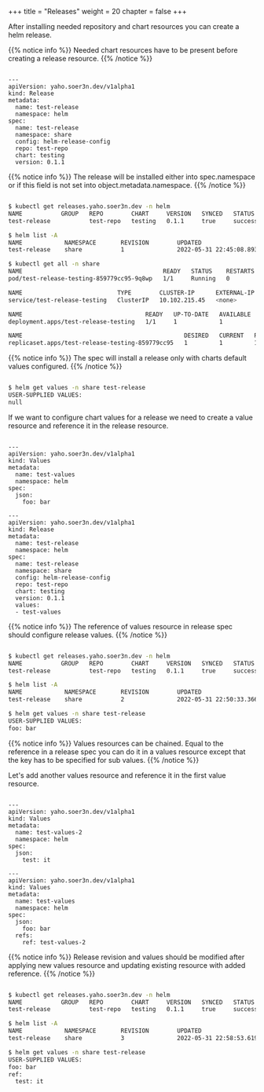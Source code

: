 +++
title = "Releases"
weight = 20
chapter = false
+++

After installing needed repository and chart resources you can create a helm release.

{{% notice info %}}
Needed chart resources have to be present before creating a release resource.
{{% /notice %}}

```

---
apiVersion: yaho.soer3n.dev/v1alpha1
kind: Release
metadata:
  name: test-release
  namespace: helm
spec:
  name: test-release
  namespace: share
  config: helm-release-config
  repo: test-repo
  chart: testing
  version: 0.1.1

```

{{% notice info %}}
The release will be installed either into spec.namespace or if this field is not set into object.metadata.namespace.
{{% /notice %}}

```bash

$ kubectl get releases.yaho.soer3n.dev -n helm 
NAME           GROUP   REPO        CHART     VERSION   SYNCED   STATUS    REVISION   AGE
test-release           test-repo   testing   0.1.1     true     success   1          4m4s

$ helm list -A
NAME            NAMESPACE       REVISION        UPDATED                                         STATUS          CHART           APP VERSION
test-release    share           1               2022-05-31 22:45:08.893512498 +0200 CEST        deployed        testing-0.1.1   1.16.0

$ kubectl get all -n share 
NAME                                        READY   STATUS    RESTARTS   AGE
pod/test-release-testing-859779cc95-9q8wp   1/1     Running   0          4m4s

NAME                           TYPE        CLUSTER-IP      EXTERNAL-IP   PORT(S)   AGE
service/test-release-testing   ClusterIP   10.102.215.45   <none>        80/TCP    4m4s

NAME                                   READY   UP-TO-DATE   AVAILABLE   AGE
deployment.apps/test-release-testing   1/1     1            1           4m4s

NAME                                              DESIRED   CURRENT   READY   AGE
replicaset.apps/test-release-testing-859779cc95   1         1         1       4m4s

```

{{% notice info %}}
The spec will install a release only with charts default values configured.
{{% /notice %}}

```bash

$ helm get values -n share test-release 
USER-SUPPLIED VALUES:
null

```

If we want to configure chart values for a release we need to create a value resource and reference it in the release resource.

```

---
apiVersion: yaho.soer3n.dev/v1alpha1
kind: Values
metadata:
  name: test-values
  namespace: helm
spec:
  json:
    foo: bar

---
apiVersion: yaho.soer3n.dev/v1alpha1
kind: Release
metadata:
  name: test-release
  namespace: helm
spec:
  name: test-release
  namespace: share
  config: helm-release-config
  repo: test-repo
  chart: testing
  version: 0.1.1
  values:
  - test-values

```

{{% notice info %}}
The reference of values resource in release spec should configure release values.
{{% /notice %}}

```bash

$ kubectl get releases.yaho.soer3n.dev -n helm 
NAME           GROUP   REPO        CHART     VERSION   SYNCED   STATUS    REVISION   AGE
test-release           test-repo   testing   0.1.1     true     success   2          5m58s

$ helm list -A
NAME            NAMESPACE       REVISION        UPDATED                                         STATUS          CHART           APP VERSION
test-release    share           2               2022-05-31 22:50:33.366392593 +0200 CEST        deployed        testing-0.1.1   1.16.0

$ helm get values -n share test-release 
USER-SUPPLIED VALUES:
foo: bar

```

{{% notice info %}}
Values resources can be chained. Equal to the reference in a release spec you can do it in a values resource except that the key has to be specified for sub values.
{{% /notice %}}

Let's add another values resource and reference it in the first value resource.

```

---
apiVersion: yaho.soer3n.dev/v1alpha1
kind: Values
metadata:
  name: test-values-2
  namespace: helm
spec:
  json:
    test: it

---
apiVersion: yaho.soer3n.dev/v1alpha1
kind: Values
metadata:
  name: test-values
  namespace: helm
spec:
  json:
    foo: bar
  refs:
    ref: test-values-2

```

{{% notice info %}}
Release revision and values should be modified after applying new values resource and updating existing resource with added reference.
{{% /notice %}}

```bash

$ kubectl get releases.yaho.soer3n.dev -n helm 
NAME           GROUP   REPO        CHART     VERSION   SYNCED   STATUS    REVISION   AGE
test-release           test-repo   testing   0.1.1     true     success   3          13m

$ helm list -A
NAME            NAMESPACE       REVISION        UPDATED                                         STATUS          CHART           APP VERSION
test-release    share           3               2022-05-31 22:58:53.619041213 +0200 CEST        deployed        testing-0.1.1   1.16.0

$ helm get values -n share test-release 
USER-SUPPLIED VALUES:
foo: bar
ref:
  test: it

```